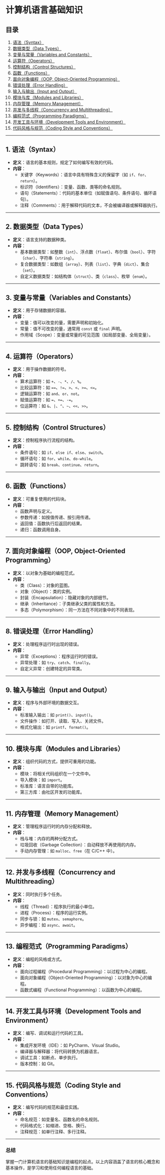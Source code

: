 # 计算机语言基础知识

## 目录
1. [语法（Syntax）](#1-语法syntax)
2. [数据类型（Data Types）](#2-数据类型data-types)
3. [变量与常量（Variables and Constants）](#3-变量与常量variables-and-constants)
4. [运算符（Operators）](#4-运算符operators)
5. [控制结构（Control Structures）](#5-控制结构control-structures)
6. [函数（Functions）](#6-函数functions)
7. [面向对象编程（OOP, Object-Oriented Programming）](#7-面向对象编程oop-object-oriented-programming)
8. [错误处理（Error Handling）](#8-错误处理error-handling)
9. [输入与输出（Input and Output）](#9-输入与输出input-and-output)
10. [模块与库（Modules and Libraries）](#10-模块与库modules-and-libraries)
11. [内存管理（Memory Management）](#11-内存管理memory-management)
12. [并发与多线程（Concurrency and Multithreading）](#12-并发与多线程concurrency-and-multithreading)
13. [编程范式（Programming Paradigms）](#13-编程范式programming-paradigms)
14. [开发工具与环境（Development Tools and Environment）](#14-开发工具与环境development-tools-and-environment)
15. [代码风格与规范（Coding Style and Conventions）](#15-代码风格与规范coding-style-and-conventions)

---

## 1. 语法（Syntax）
- **定义**：语言的基本规则，规定了如何编写有效的代码。
- **内容**：
  - 关键字（Keywords）：语言中具有特殊含义的保留字（如 `if`、`for`、`return`）。
  - 标识符（Identifiers）：变量、函数、类等的命名规则。
  - 语句（Statements）：代码的基本单位（如赋值语句、条件语句、循环语句）。
  - 注释（Comments）：用于解释代码的文本，不会被编译器或解释器执行。

---

## 2. 数据类型（Data Types）
- **定义**：语言支持的数据种类。
- **内容**：
  - 基本数据类型：如整数（`int`）、浮点数（`float`）、布尔值（`bool`）、字符（`char`）、字符串（`string`）。
  - 复合数据类型：如数组（`array`）、列表（`list`）、字典（`dict`）、集合（`set`）。
  - 自定义数据类型：如结构体（`struct`）、类（`class`）、枚举（`enum`）。

---

## 3. 变量与常量（Variables and Constants）
- **定义**：用于存储数据的容器。
- **内容**：
  - 变量：值可以改变的量，需要声明和初始化。
  - 常量：值不可改变的量，通常用 `const` 或 `final` 声明。
  - 作用域（Scope）：变量或常量的可见范围（如局部变量、全局变量）。

---

## 4. 运算符（Operators）
- **定义**：用于操作数据的符号。
- **内容**：
  - 算术运算符：如 `+`、`-`、`*`、`/`、`%`。
  - 比较运算符：如 `==`、`!=`、`>`、`<`、`>=`、`<=`。
  - 逻辑运算符：如 `and`、`or`、`not`。
  - 赋值运算符：如 `=`、`+=`、`-=`。
  - 位运算符：如 `&`、`|`、`^`、`~`、`<<`、`>>`。

---

## 5. 控制结构（Control Structures）
- **定义**：控制程序执行流程的结构。
- **内容**：
  - 条件语句：如 `if`、`else if`、`else`、`switch`。
  - 循环语句：如 `for`、`while`、`do-while`。
  - 跳转语句：如 `break`、`continue`、`return`。

---

## 6. 函数（Functions）
- **定义**：可重复使用的代码块。
- **内容**：
  - 函数声明与定义。
  - 参数传递：如按值传递、按引用传递。
  - 返回值：函数执行后返回的结果。
  - 递归：函数调用自身。

---

## 7. 面向对象编程（OOP, Object-Oriented Programming）
- **定义**：以对象为基础的编程范式。
- **内容**：
  - 类（Class）：对象的蓝图。
  - 对象（Object）：类的实例。
  - 封装（Encapsulation）：隐藏对象的内部细节。
  - 继承（Inheritance）：子类继承父类的属性和方法。
  - 多态（Polymorphism）：同一方法在不同对象中的不同表现。

---

## 8. 错误处理（Error Handling）
- **定义**：处理程序运行时出现的错误。
- **内容**：
  - 异常（Exceptions）：程序运行时的错误。
  - 异常处理：如 `try`、`catch`、`finally`。
  - 自定义异常：创建特定的异常类。

---

## 9. 输入与输出（Input and Output）
- **定义**：程序与外部环境的数据交互。
- **内容**：
  - 标准输入输出：如 `print()`、`input()`。
  - 文件操作：如打开、读取、写入、关闭文件。
  - 格式化输出：如 `printf`、`format()`。

---

## 10. 模块与库（Modules and Libraries）
- **定义**：组织代码的方式，提供可重用的功能。
- **内容**：
  - 模块：将相关代码组织在一个文件中。
  - 导入模块：如 `import`。
  - 标准库：语言自带的功能库。
  - 第三方库：由社区开发的功能库。

---

## 11. 内存管理（Memory Management）
- **定义**：管理程序运行时的内存分配和释放。
- **内容**：
  - 栈与堆：内存的两种分配方式。
  - 垃圾回收（Garbage Collection）：自动释放不再使用的内存。
  - 手动内存管理：如 `malloc`、`free`（在 C/C++ 中）。

---

## 12. 并发与多线程（Concurrency and Multithreading）
- **定义**：同时执行多个任务。
- **内容**：
  - 线程（Thread）：程序执行的最小单位。
  - 进程（Process）：程序的运行实例。
  - 同步与锁：如 `mutex`、`semaphore`。
  - 异步编程：如 `async`、`await`。

---

## 13. 编程范式（Programming Paradigms）
- **定义**：编程的风格或方式。
- **内容**：
  - 面向过程编程（Procedural Programming）：以过程为中心的编程。
  - 面向对象编程（Object-Oriented Programming）：以对象为中心的编程。
  - 函数式编程（Functional Programming）：以函数为中心的编程。

---

## 14. 开发工具与环境（Development Tools and Environment）
- **定义**：编写、调试和运行代码的工具。
- **内容**：
  - 集成开发环境（IDE）：如 PyCharm、Visual Studio。
  - 编译器与解释器：将代码转换为机器语言。
  - 调试工具：如断点、单步执行。
  - 版本控制：如 Git。

---

## 15. 代码风格与规范（Coding Style and Conventions）
- **定义**：编写代码的规范和最佳实践。
- **内容**：
  - 命名规范：如变量名、函数名的命名规则。
  - 代码格式化：如缩进、空格、换行。
  - 注释规范：如单行注释、多行注释。

---

### 总结
掌握一门计算机语言的基础知识是编程的起点。以上内容涵盖了语言的核心概念和基本操作，是学习和使用任何编程语言的基础。
